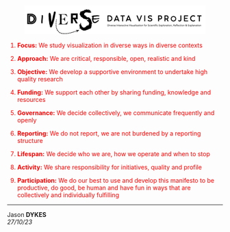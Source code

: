 <link rel="stylesheet" type="text/css" href="../css/pages.css"/>

<style>
    .manifesto, li, b {color:red}
    </style>

<div width="80%" style="padding-left:8%; padding-right:8%;  align:center"><img src="./img/diverseDataVis.png"/></div>

<div class="manifesto" markdown="1">

1. **Focus:** We study visualization in diverse ways in diverse contexts

2. **Approach:** We are critical, responsible, open, realistic and kind

3. **Objective:** We develop a supportive environment to undertake high quality research

4. **Funding:** We support each other by sharing funding, knowledge and resources

5. **Governance:** We decide collectively, we communicate frequently and openly

6. **Reporting:** We do not report, we are not burdened by a reporting structure

7. **Lifespan:** We decide who we are, how we operate and when to stop

8. **Activity:** We share responsibility for initiatives, quality and profile

9. **Participation:** We do our best to use and develop this manifesto to be productive, do good, be human and have fun in ways that are collectively and individually fulfilling

</div>

---

Jason **DYKES**<br/>
_27/10/23_
